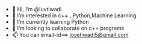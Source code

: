 - 👋 Hi, I’m @luvtiwadi
- 👀 I’m interested in c++ , Python,Machine Learning
- 🌱 I’m currently learning Python
- 💞️ I’m looking to collaborate on c++ programs
- 📫 You can email-id==> lovetiwadi5@gmail.com

<!---
luvtiwadi/luvtiwadi is a ✨ special ✨ repository because its `README.md` (this file) appears on your GitHub profile.
You can click the Preview link to take a look at your changes.
--->
